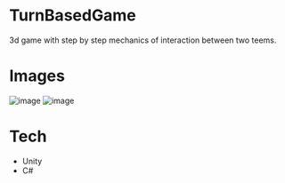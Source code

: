 # TurnBasedGame
  3d game with step by step mechanics of interaction between two teems.
# Images
![image](https://user-images.githubusercontent.com/61432612/216390012-35c9cd61-6f49-460d-9972-6c9c33436fa7.png)
![image](https://user-images.githubusercontent.com/61432612/220027649-acce0822-b10f-4848-998f-f54f5c6769c5.png)
# Tech
- Unity
- C#
